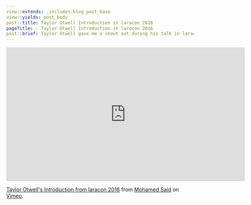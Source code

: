 ```yaml
---
view::extends: _includes.blog_post_base
view::yields: post_body
post::title: Taylor Otwell Introduction in laracon 2016
pageTitle: - Taylor Otwell Introduction in laracon 2016
post::brief: Taylor Otwell gave me a shout out during his talk in laracon 2016 :)
---
```


<iframe src="https://player.vimeo.com/video/176598446" width="640" height="360" frameborder="0" webkitallowfullscreen mozallowfullscreen allowfullscreen></iframe>
<p><a href="https://vimeo.com/176598446">Taylor Otwell&#039;s Introduction from laracon 2016</a> from <a href="https://vimeo.com/user54858035">Mohamed Said</a> on <a href="https://vimeo.com">Vimeo</a>.</p>